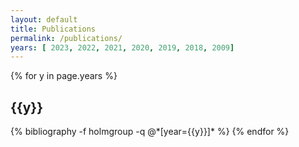 ```yaml
---
layout: default
title: Publications
permalink: /publications/
years: [ 2023, 2022, 2021, 2020, 2019, 2018, 2009]
---
```


<div class="publications">


{% for y in page.years %}
  <h2 class="year">{{y}}</h2>
  {% bibliography -f holmgroup -q @*[year={{y}}]* %}
{% endfor %}

